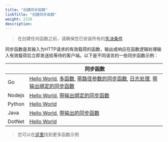 ```yaml
---
title: "创建同步函数"
linkTitle: "创建同步函数"
weight: 2220
description:
---
```


> 在创建任何函数之前，请确保您已安装所有的[先决条件](../prerequisites)

同步函数是其输入为HTTP请求的有效载荷的函数，输出或响应在函数逻辑处理输入有效载荷后立即发送给等待的客户端。以下是不同语言的一些同步函数示例：

|           | 同步函数 |
|-----------|----------------|
| Go        | [Hello World](https://github.com/OpenFunction/samples/tree/main/functions/knative/hello-world-go), [多函数](https://github.com/OpenFunction/samples/tree/main/functions/knative/multiple-functions-go), [带路径参数的同步函数](https://github.com/OpenFunction/samples/tree/main/functions/knative/path-parameters-function-go), [日志处理](https://github.com/OpenFunction/samples/blob/main/functions/knative/logs-handler-function/LogsHandler.go), [带输出绑定的同步函数](https://github.com/OpenFunction/samples/tree/main/functions/knative/with-output-binding) |
| Nodejs    | [Hello World](https://github.com/OpenFunction/samples/tree/main/functions/knative/hello-world-node), [带输出绑定的同步函数](https://github.com/OpenFunction/samples/tree/main/functions/knative/with-output-binding-node) |
| Python    | [Hello World](https://github.com/OpenFunction/samples/tree/main/functions/knative/hello-world-python) |
| Java      | [Hello World](https://github.com/OpenFunction/samples/tree/main/functions/knative/java/hello-world), [带输出的同步函数](https://github.com/OpenFunction/samples/tree/main/functions/knative/java/with-output-binding) |
| DotNet    | [Hello World](https://github.com/OpenFunction/samples/tree/main/functions/knative/hello-world-dotnet) |

> 您可以在[这里](../../../concepts/function_signatures/#samples)找到更多函数示例
